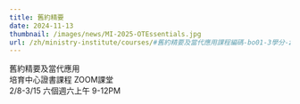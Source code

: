 ```yaml
---
title: 舊約精要
date: 2024-11-13
thumbnail: /images/news/MI-2025-OTEssentials.jpg
url: /zh/ministry-institute/courses/#舊約精要及當代應用課程編碼-bo01-3學分-zoom-授課
---
```


舊約精要及當代應用\
培育中心證書課程 ZOOM課堂\
2/8-3/15 六個週六上午 9-12PM
